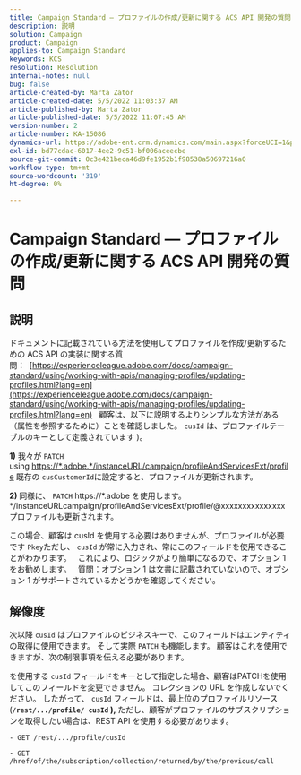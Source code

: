 ```yaml
---
title: Campaign Standard — プロファイルの作成/更新に関する ACS API 開発の質問
description: 説明
solution: Campaign
product: Campaign
applies-to: Campaign Standard
keywords: KCS
resolution: Resolution
internal-notes: null
bug: false
article-created-by: Marta Zator
article-created-date: 5/5/2022 11:03:37 AM
article-published-by: Marta Zator
article-published-date: 5/5/2022 11:07:45 AM
version-number: 2
article-number: KA-15086
dynamics-url: https://adobe-ent.crm.dynamics.com/main.aspx?forceUCI=1&pagetype=entityrecord&etn=knowledgearticle&id=0fe80d03-63cc-ec11-a7b5-6045bd00dbbc
exl-id: bd77cdac-6017-4ee2-9c51-bf006aceecbe
source-git-commit: 0c3e421beca46d9fe1952b1f98538a50697216a0
workflow-type: tm+mt
source-wordcount: '319'
ht-degree: 0%

---
```


# Campaign Standard — プロファイルの作成/更新に関する ACS API 開発の質問

## 説明


ドキュメントに記載されている方法を使用してプロファイルを作成/更新するための ACS API の実装に関する質問：  [https://experienceleague.adobe.com/docs/campaign-standard/using/working-with-apis/managing-profiles/updating-profiles.html?lang=en](https://experienceleague.adobe.com/docs/campaign-standard/using/working-with-apis/managing-profiles/updating-profiles.html?lang=en)
 
顧客は、以下に説明するよりシンプルな方法がある（属性を参照するために）ことを確認しました。 `cusId` は、プロファイルテーブルのキーとして定義されています )。
 

<b>1)</b> 我々が `PATCH` using [https://\*.adobe.\*/instanceURL/campaign/profileAndServicesExt/profile](https://na01.safelinks.protection.outlook.com/?url=https://mc.adobe.io/unilever-mkt-stage1/campaign/profileAndServicesExt/profile&amp;amp;data=02%7c01%7c%7c7ae64aa57f294ebc9d7d08d4bd48ea2f%7cfa7b1b5a7b34438794aed2c178decee1%7c0%7c0%7c636341568263078022&amp;amp;sdata=EVqAIvzLyFYiHf18eFGtnFm9ya/lLg2YfH5T3xer/9E%3D&amp;amp;reserved=0) 既存の `cusCustomerId`に設定すると、プロファイルが更新されます。
 

<b>2) </b>同様に、 `PATCH`  https://\*.adobe を使用します。\*/instanceURLcampaign/profileAndServicesExt/profile/@xxxxxxxxxxxxxxxプロファイルも更新されます。

この場合、顧客は cusId を使用する必要はありませんが、プロファイルが必要です `Pkey`ただし、 `cusId` が常に入力され、常にこのフィールドを使用できることがわかります。
 
これにより、ロジックがより簡単になるので、オプション 1 をお勧めします。
 
質問：オプション 1 は文書に記載されていないので、オプション 1 がサポートされているかどうかを確認してください。


## 解像度


次以降 `cusId` はプロファイルのビジネスキーで、このフィールドはエンティティの取得に使用できます。
そして実際 `PATCH` も機能します。
顧客はこれを使用できますが、次の制限事項を伝える必要があります。

を使用する `cusId` フィールドをキーとして指定した場合、顧客はPATCHを使用してこのフィールドを変更できません。
コレクションの URL を作成しないでください。
したがって、 `cusId` フィールドは、最上位のプロファイルリソース (<b>`/rest/.../profile/ cusId` ), </b>ただし、顧客がプロファイルのサブスクリプションを取得したい場合は、REST API を使用する必要があります。

```
- GET /rest/.../profile/cusId

- GET /href/of/the/subscription/collection/returned/by/the/previous/call
```
